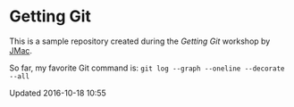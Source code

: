 # Getting Git

This is a sample repository created during the *Getting Git* workshop by [JMac](https://twitter.com/gonedark).

So far, my favorite Git command is: `git log --graph --oneline --decorate --all`

Updated 2016-10-18 10:55
